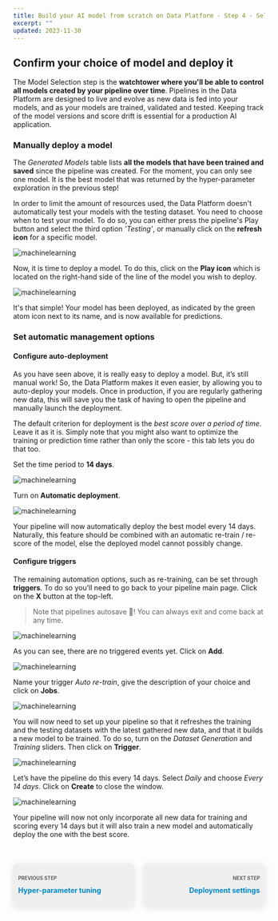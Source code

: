```yaml
---
title: Build your AI model from scratch on Data Platform - Step 4 - Select the best model
excerpt: ""
updated: 2023-11-30
---
```


<style>
.prevnext {
    display:flex !important;
    list-style:none !important;
    margin:25px 0 50px !important;
    padding:0 !important;
}
.prevnext > li {
    background:#efefef !important;
    border-radius:8px !important;
    box-shadow: 0 3px 13px 0 rgba(151, 167, 183, 0.3) !important;
    flex:1 !important;
    padding:5px 10px !important;
    position:relative !important;
}
.prevnext > li:empty {
    visibility:hidden !important;
}
.prevnext > li > h4 {
    color:#08c !important;
}
.prevnext > li > a {
    bottom:0 !important;
    left:0 !important;
    position:absolute !important;
    right:0 !important;
    top:0 !important;
}
.prevnext > li:first-child {
    margin:25px 10px 0 0 !important;
}
.prevnext > li:first-child > h4:before,
.prevnext > li:last-child > h4:before {
    color:rgba(0,0,0,.6) !important;
    content:"Previous step" !important;
    display:block !important;
    font-size:70% !important;
    margin-bottom:10px !important;
    text-transform:uppercase !important;
}
.prevnext > li:last-child {
    margin:25px 0 0 10px !important;
    text-align:right !important;
}
.prevnext > li:last-child > h4:before {
    content:"Next step" !important;
}
</style>

## Confirm your choice of model and deploy it

The Model Selection step is the **watchtower where you'll be able to control all models created by your pipeline over time**. Pipelines in the Data Platform are designed to live and evolve as new data is fed into your models, and as your models are trained, validated and tested. Keeping track of the model versions and score drift is essential for a production AI application.

### Manually deploy a model

The *Generated Models* table lists **all the models that have been trained and saved** since the pipeline was created. For the moment, you can only see one model. It is the best model that was returned by the hyper-parameter exploration in the previous step!

In order to limit the amount of resources used, the Data Platform doesn't automatically test your models with the testing dataset. You need to choose when to test your model. To do so, you can either press the pipeline's Play button and select the third option *'Testing'*, or manually click on the **refresh icon** for a specific model.

![machinelearning](images/validation-score-manually.png)

Now, it is time to deploy a model. To do this, click on the **Play icon** which is located on the right-hand side of the line of the model you wish to deploy.

![machinelearning](images/validation-deploy-manually.png)

It's that simple! Your model has been deployed, as indicated by the green atom icon next to its name, and is now available for predictions.

### Set automatic management options

#### Configure auto-deployment

As you have seen above, it is really easy to deploy a model. But, it’s still manual work! So, the Data Platform makes it even easier, by allowing you to auto-deploy your models. Once in production, if you are regularly gathering new data, this will save you the task of having to open the pipeline and manually launch the deployment.

The default criterion for deployment is the *best score over a period of time*. Leave it as it is. Simply note that you might also want to optimize the training or prediction time rather than only the score - this tab lets you do that too.

Set the time period to **14 days**.

![machinelearning](images/validation-autodeploy2.png)

Turn on **Automatic deployment**.

![machinelearning](images/validation-autodeploy.png)

Your pipeline will now automatically deploy the best model every 14 days. Naturally, this feature should be combined with an automatic re-train / re-score of the model, else the deployed model cannot possibly change.

#### Configure triggers

The remaining automation options, such as re-training, can be set through **triggers**. To do so you’ll need to go back to your pipeline main page. Click on the **X** button at the top-left.

> Note that pipelines autosave 💾! You can always exit and come back at any time.

![machinelearning](images/validation-exit.png)

As you can see, there are no triggered events yet. Click on **Add**.

![machinelearning](images/validation-add-trigger.png)

Name your trigger *Auto re-train*, give the description of your choice and click on **Jobs**.

![machinelearning](images/validation-add-trigger2.png)

You will now need to set up your pipeline so that it refreshes the training and the testing datasets with the latest gathered new data, and that it builds a new model to be trained. To do so, turn on the *Dataset Generation* and *Training* sliders. Then click on **Trigger**.

![machinelearning](images/validation-add-trigger3.png)

Let’s have the pipeline do this every 14 days. Select *Daily* and choose *Every 14 days*. Click on **Create** to close the window.

![machinelearning](images/validation-add-trigger4.png)

Your pipeline will now not only incorporate all new data for training and scoring every 14 days but it will also train a new model and automatically deploy the one with the best score.

<ul class="prevnext">
    <li>
        <h4>Hyper-parameter tuning</h4>
        <a href="/pages/public_cloud/data_platform/tutorials/tuto_02_build_an_ai_model_from_scratch/tuto_02_build_an_ai_model_from_scratch_step3"></a>
    </li>
    <li>
        <h4>Deployment settings</h4>
        <a href="/pages/public_cloud/data_platform/tutorials/tuto_02_build_an_ai_model_from_scratch/tuto_02_build_an_ai_model_from_scratch_step5"></a>
    </li>
</ul>